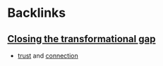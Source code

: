 
# Backlinks
## [Closing the transformational gap](<Closing the transformational gap.md>)
- [trust](<trust.md>) and [connection](<connection.md>)


